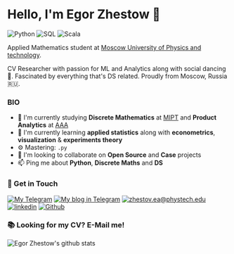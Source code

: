 # Hello, I'm Egor Zhestow 👋

![Python](https://img.shields.io/badge/Python-Expert-orange)
![SQL](https://img.shields.io/badge/SQL-Expert-orange)
![Scala](https://img.shields.io/badge/Spark&Scala-Intermediate-blue)

Applied Mathematics student at [Moscow University of Physics and technology](https://mipt.ru/english/).

CV Researcher with passion for ML and Analytics along with social dancing 🕺. Fascinated by everything that's DS related. Proudly from Moscow, Russia 🇷🇺.

### BIO

- 🔭 I'm currently studying **Discrete Mathematics** at [MIPT](https://mipt.ru/english/) and **Product Analytics** at [AAA](https://avito-analytics-academy.ru/)
- 🌱 I'm currently learning **applied statistics** along with **econometrics**, **visualization** & **experiments theory**
- ⚙️ Mastering: `.py`
- 👯 I'm looking to collaborate on **Open Source** and **Case** projects
- 📫 Ping me about **Python**, **Discrete Maths** and **DS**

### 📧 Get in Touch

[![My Telegram](https://img.shields.io/badge/-My%20telegram-blue?&style=for-the-badge&logo=telegram&logoColor=white)](https://t.me/i_dont_like_camelCase) [![My blog in Telegram](https://img.shields.io/badge/-Telegram%20blog-lightblue?&style=for-the-badge&logo=telegram)](https://t.me/i_dont_like_camelCase) [![zhestov.ea@phystech.edu](https://img.shields.io/badge/me@vas3k.ru%20-%23E62B1E.svg?&style=for-the-badge&logo=mail.ru&logoColor=white)](mailto:zhestov.ea@phystech.edu) [![linkedin](https://img.shields.io/badge/linkedin%20-%230077B5.svg?&style=for-the-badge&logo=linkedin&logoColor=white)](https://www.linkedin.com/in/yk4r2/) [![Github](https://img.shields.io/badge/-Github-black?&style=for-the-badge&logo=github&logoColor=white)](https://www.github.com/yk4r2)

### 📚 Looking for my CV? E-Mail me!

![Egor Zhestow's github stats](https://github-readme-stats.vercel.app/api?username=yk4r2&show_icons=true&hide_border=true)
